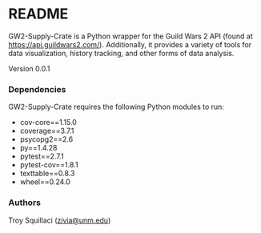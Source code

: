 # README #

GW2-Supply-Crate is a Python wrapper for the Guild Wars 2 API (found at https://api.guildwars2.com/). Additionally, it provides a variety of tools for data visualization, history tracking, and other forms of data analysis. 

Version 0.0.1

### Dependencies ###

GW2-Supply-Crate requires the following Python modules to run:

* cov-core==1.15.0
* coverage==3.7.1
* psycopg2==2.6
* py==1.4.28
* pytest==2.7.1
* pytest-cov==1.8.1
* texttable==0.8.3
* wheel==0.24.0

### Authors ###

Troy Squillaci (zivia@unm.edu)